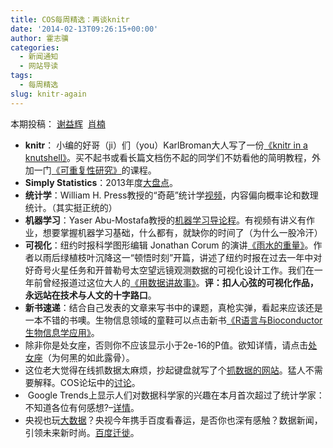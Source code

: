 ```yaml
---
title: COS每周精选：再谈knitr
date: '2014-02-13T09:26:15+00:00'
author: 霍志骥
categories:
  - 新闻通知
  - 网站导读
tags:
  - 每周精选
slug: knitr-again
---
```


本期投稿： [谢益辉](http://yihui.name/)  [肖楠](http://www.road2stat.com/)

  * **knitr**： 小编的好哥（ji）们（you）KarlBroman大人写了一份[《knitr in a knutshell》](http://kbroman.github.io/knitr_knutshell/)。买不起书或看长篇文档伤不起的同学们不妨看他的简明教程，外加一门[《可重复性研究》](http://kbroman.github.io/Tools4RR/)的课程。
  * **Simply Statistics**：2013年度[大盘点](http://simplystatistics.org/2013/12/20/a-non-comprehensive-list-of-awesome-things-other-people-did-this-year/)。
  * **统计学**：William H. Press教授的“奇葩”统计学[视频](http://opinionatedlessons.org)，内容偏向概率论和数理统计。（其实挺正统的）
  * **机器学习**：Yaser Abu-Mostafa教授的[机器学习导论程](http://work.caltech.edu/telecourse)。有视频有讲义有作业，想要掌握机器学习基础，什么都有，就缺你的时间了（为什么一股冷汗）
  * **可视化**：纽约时报科学图形编辑 Jonathan Corum 的演讲[《雨水的重量》](http://style.org/visualized/)。作者以雨后绿植枝叶沉降这一“顿悟时刻”开篇，讲述了纽约时报在过去一年中对好奇号火星任务和开普勒号太空望远镜观测数据的可视化设计工作。我们在一年前曾经报道过这位大人的[《用数据讲故事》](/2013/03/storytelling-with-data/)。**评：扣人心弦的可视化作品，永远站在技术与人文的十字路口**。
  * **新书速递**：结合自己发表的文章来写书中的课题，真枪实弹，看起来应该还是一本不错的书噢。生物信息领域的童鞋可以点击新书[《R语言与Bioconductor生物信息学应用》](http://bbs.sciencenet.cn/blog-907017-762545.html)。
  * 除非你是处女座，否则你不应该显示小于2e-16的P值。欲知详情，请点击[处女座](https://cos.name/cn/topic/141392)（为何黑的如此露骨）。
  * 这位老大觉得在线抓数据太麻烦，抄起键盘就写了个[抓数据的网站](http://www.datafiddle.net)。猛人不需要解释。COS论坛中的[讨论](https://cos.name/cn/topic/144377)。
  *  Google Trends上显示人们对数据科学家的兴趣在本月首次超过了统计学家：不知道各位有何感想?–[详情](http://flowingdata.com/2013/12/18/data-scientist-surpasses-statistician-on-google-trends/)。
  * 央视也玩[大数据](http://tech.163.com/14/0126/10/9JGPM6HJ00094MOK.html)？央视今年携手百度看春运，是否你也深有感触？数据新闻，引领未来新时尚。[百度迁徙](http://qianxi.baidu.com/)。
